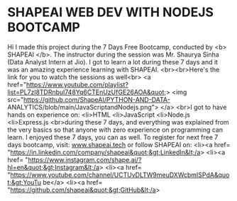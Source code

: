 # SHAPEAI WEB DEV WITH NODEJS BOOTCAMP
Hi I made this project during the 7 Days Free Bootcamp, conducted by &lt;b&gt; SHAPEAI
&lt;/b&gt;.
The instructor during the session was Mr. Shaurya Sinha (Data Analyst Intern at Jio). I got to
learn a lot during these 7 days and it was an amazing experience learning with SHAPEAI.
&lt;br&gt;&lt;br&gt;Here&#39;s the link for you to watch the sessions as well&lt;br&gt;
&lt;a
href=&quot;https://www.youtube.com/playlist?list=PL7zl8TDRnbul748Yq6CTEnUzUfGE26AOA&quot;&gt;
&lt;img src=&quot;https://github.com/ShapeAI/PYTHON-AND-DATA-
ANALYTICS/blob/main/JavaScriptandNodejs.png&quot;&gt; &lt;/a&gt;
&lt;br&gt;I got to have hands on experience on:
&lt;li&gt;HTML
&lt;li&gt;JavaScript
&lt;li&gt;Node.js
&lt;li&gt;Express.js
&lt;br&gt;during these 7 days, and everything was explained from the very basics so that
anyone with zero experience on programming can learn.
I enjoyed these 7 days, you can as well. To register for next free 7 days bootcamp, visit:
www.shapeai.tech
or follow SHAPEAI on:
&lt;li&gt;&lt;a href=
&quot;https://in.linkedin.com/company/shapeai&quot;&gt;LinkedIn&lt;/a&gt;
&lt;li&gt;&lt;a href=
&quot;https://www.instagram.com/shape.ai/?hl=en&quot;&gt;Instagram&lt;/a&gt;
&lt;li&gt;&lt;a
href=
&quot;https://www.youtube.com/channel/UCTUvDLTW9meuDXWcbmISPdA&quot;&gt;YouTu
be&lt;/a&gt;
&lt;li&gt;&lt;a href=
&quot;https://github.com/shapeai&quot;&gt;GitHub&lt;/a&gt;
